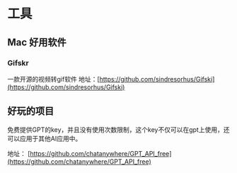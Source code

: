 # 工具
## Mac 好用软件
### Gifskr 
一款开源的视频转gif软件
地址：[https://github.com/sindresorhus/Gifski](https://github.com/sindresorhus/Gifski)


## 好玩的项目
免费提供GPT的key，并且没有使用次数限制，这个key不仅可以在gpt上使用，还可以应用于其他AI应用中。

地址： [https://github.com/chatanywhere/GPT_API_free](https://github.com/chatanywhere/GPT_API_free)
